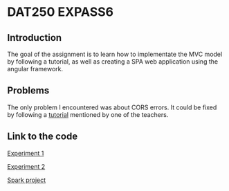 # DAT250 EXPASS6
## Introduction
The goal of the assignment is to learn how to implementate the MVC model by following a tutorial, as well as creating a SPA web application using the angular framework.

## Problems
The only problem I encountered was about CORS errors. It could be fixed by following a [tutorial](https://www.azilen.com/blog/how-to-resolve-cors-errors-by-using-angular-proxy) mentioned by one of the teachers.

## Link to the code
[Experiment 1](https://github.com/SrMateos/experiment1_assignment6)

[Experiment 2](https://github.com/SrMateos/angularAssignment6)

[Spark project](https://github.com/SrMateos/dat250-sparkjava-counter)
